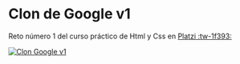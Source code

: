# Clon de Google v1

Reto  número 1 del curso práctico de Html y Css en [Platzi :tw-1f393:](http://https://platzi.com/ "Platzi")


[![Clon Google v1](https://i.postimg.cc/jjNd1sTj/clon-v1.png "Clon Google v1")](http://https://i.postimg.cc/jjNd1sTj/clon-v1.png "Clon Google v1")
